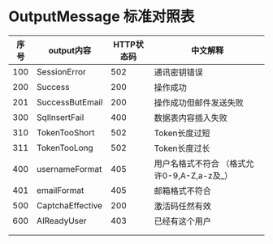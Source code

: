 # OutputMessage 标准对照表

| 序号  | output内容         | HTTP状态码 | 中文解释                         |
|-----|------------------|---------|------------------------------|
| 100 | SessionError     | 502     | 通讯密钥错误                       |
| 200 | Success          | 200     | 操作成功                         |
| 201 | SuccessButEmail  | 200     | 操作成功但邮件发送失败                  |
| 300 | SqlInsertFail    | 400     | 数据表内容插入失败                    |
| 310 | TokenTooShort    | 502     | Token长度过短                    |
| 311 | TokenTooLong     | 502     | Token长度过长                    |
| 400 | usernameFormat   | 405     | 用户名格式不符合 （格式允许0-9,A-Z,a-z及_） |
| 401 | emailFormat      | 405     | 邮箱格式不符合                      |
| 500 | CaptchaEffective | 200     | 激活码任然有效                      |
| 600 | AlReadyUser      | 403     | 已经有这个用户                      |
|     |                  |         |                              |
|     |                  |         |                              |